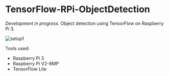 # TensorFlow-RPi-ObjectDetection

_Development in progress._ Object detection using TensorFlow on Raspberry Pi 3.

![setup1](png/rpi_setup.png)

Tools used:
- Raspberry Pi 3
- Raspberry Pi V2-8MP
- TensorFlow Lite
